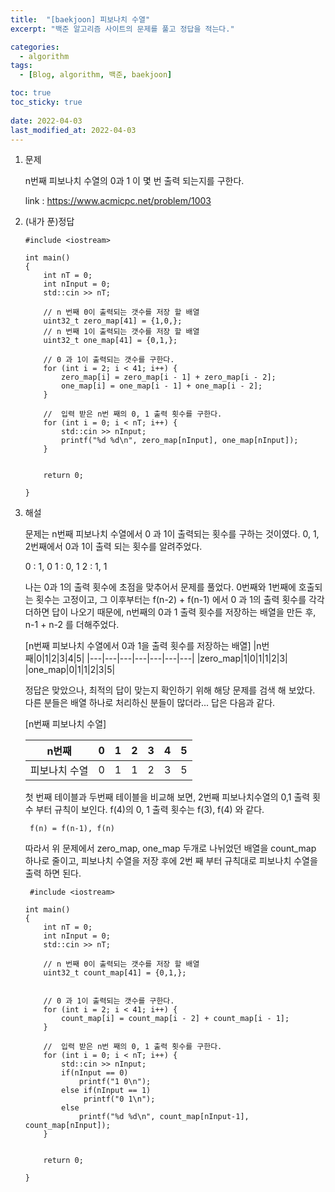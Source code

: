 ```yaml
---
title:  "[baekjoon] 피보나치 수열"
excerpt: "백준 알고리즘 사이트의 문제를 풀고 정답을 적는다."

categories:
  - algorithm
tags:
  - [Blog, algorithm, 백준, baekjoon]

toc: true
toc_sticky: true
 
date: 2022-04-03
last_modified_at: 2022-04-03
---
```


1. 문제

    n번째 피보나치 수열의 0과 1 이 몇 번 출력 되는지를 구한다.

    link : https://www.acmicpc.net/problem/1003

2. (내가 푼)정답

    ```
    #include <iostream>

    int main()
    {
        int nT = 0;
        int nInput = 0;
        std::cin >> nT;

        // n 번째 0이 출력되는 갯수를 저장 할 배열
        uint32_t zero_map[41] = {1,0,};
        // n 번째 1이 출력되는 갯수를 저장 할 배열
        uint32_t one_map[41] = {0,1,};

        // 0 과 1이 출력되는 갯수를 구한다.
        for (int i = 2; i < 41; i++) {
            zero_map[i] = zero_map[i - 1] + zero_map[i - 2];
            one_map[i] = one_map[i - 1] + one_map[i - 2];
        }

        //  입력 받은 n번 째의 0, 1 출력 횟수를 구한다.
        for (int i = 0; i < nT; i++) {
            std::cin >> nInput;
            printf("%d %d\n", zero_map[nInput], one_map[nInput]);
        }


        return 0;

    }
    ```

3. 해설

    문제는 n번째 피보나치 수열에서 0 과 1이 출력되는 횟수를 구하는 것이였다.
    0, 1, 2번째에서 0과 1이 출력 되는 횟수를 알려주었다.
    
    0 : 1, 0
    1 : 0, 1
    2 : 1, 1

    나는 0과 1의 출력 횟수에 초점을 맞추어서 문제를 풀었다.
    0번째와 1번째에 호출되는 횟수는 고정이고, 그 이후부터는 f(n-2) + f(n-1) 에서 0 과 1의 출력 횟수를 각각 더하면 답이 나오기 때문에, n번째의 0과 1 출력 횟수를 저장하는 배열을 만든 후, n-1 + n-2 를 더해주었다.


    [n번째 피보나치 수열에서 0과 1을 출력 횟수를 저장하는 배열]
    |n번째|0|1|2|3|4|5|
    |---|---|---|---|---|---|---|
    |zero_map|1|0|1|1|2|3|
    |one_map|0|1|1|2|3|5|


    
    정답은 맞았으나, 최적의 답이 맞는지 확인하기 위해 해당 문제를 검색 해 보았다.
    다른 분들은 배열 하나로 처리하신 분들이 많더라...
    답은 다음과 같다.

    [n번째 피보나치 수열]

    |n번째|0|1|2|3|4|5|
    |---|---|---|---|---|---|---|
    |피보나치 수열|0|1|1|2|3|5|

    
    첫 번째 테이블과 두번째 테이블을 비교해 보면, 2번째 피보나치수열의 0,1 출력 횟수 부터 규칙이 보인다.
    f(4)의 0, 1 출력 횟수는 f(3), f(4) 와 같다.

        f(n) = f(n-1), f(n)

    
    따라서 위 문제에서 zero_map, one_map 두개로 나뉘었던 배열을 
    count_map 하나로 줄이고, 피보나치 수열을 저장 후에 2번 째 부터 규칙대로 피보나치 수열을 출력 하면 된다.

    ```
     #include <iostream>

    int main()
    {
        int nT = 0;
        int nInput = 0;
        std::cin >> nT;

        // n 번째 0이 출력되는 갯수를 저장 할 배열
        uint32_t count_map[41] = {0,1,};
       

        // 0 과 1이 출력되는 갯수를 구한다.
        for (int i = 2; i < 41; i++) {
            count_map[i] = count_map[i - 2] + count_map[i - 1];
        }

        //  입력 받은 n번 째의 0, 1 출력 횟수를 구한다.
        for (int i = 0; i < nT; i++) {
            std::cin >> nInput;
            if(nInput == 0)
                printf("1 0\n");
            else if(nInput == 1)
                 printf("0 1\n");
            else
                printf("%d %d\n", count_map[nInput-1], count_map[nInput]);
        }


        return 0;

    }
    ```

    




